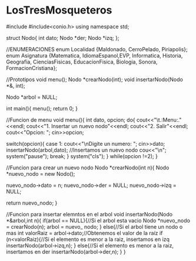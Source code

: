 # LosTresMosqueteros
#include<iostream>
#include<conio.h>
using namespace std;
  
struct Nodo{
int dato; 
Nodo *der;
Nodo *izq;
};

//ENUMERACIONES
enum Localidad {Maldonado, CerroPelado, Piriapolis};
enum Asignatura {Matematica, IdiomaEspanol,EVP, Informatica, Historia, Geografia, CienciasFisicas, EducacionFisica, Biologia, Sonora, FormacionCristiana};

//Prototipos
void menu();
Nodo *crearNodo(int);
void insertarNodo(Nodo *&, int);

Nodo *arbol = NULL;

int main(){
menu();
return 0;
}

//Funcion de menu
void menu(){
int dato, opcion;
do{
cout<<"\t.:Menu:."<<endl;
cout<<"1. Insertar un nuevo nodo"<<endl;
cout<<"2. Salir"<<endl;
cout<<"Opcion: ";
cin>>opcion;

switch(opcion){
case 1: cout<<"\nDigite un numero: ";
cin>>dato;
insertarNodo(arbol,dato); //Insertamos un nuevo nodo
cou<<"\n";
system("pause");
break;
}
system("cls");
}
while(opcion !=2);
}

//Funcion para crear un nuevo nodo
Nodo *crearNodo(int n){
Nodo *nuevo_nodo = new Nodo();

nuevo_nodo->dato = n;
nuevo_nodo->der = NULL;
nuevo_nodo->izq = NULL;

return nuevo_nodo;
}

//Funcion para insertar elemntos en el arbol
void insertarNodo(Nodo *&arbol,int n){
if(arbol == NULL){//Si el arbol esta vacio
Nodo *nuevo_nodo = crearNodo(n);
arbol = nuevo_ nodo;
}
else{//Si el arbol tiene un nodo o mas
int valorRaiz = arbol->dato;//Obtenemos el valor de la raíz
if (n<valorRaiz){//Si el elemento es menor a la raiz, insertamos en izq
insertarNodo(arbol->izq,n);
}
else{//Si el elemento es menor a la raiz, insertamos en der
insertarNodo(arbol->der,n);
}
}
